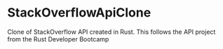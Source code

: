 # StackOverflowApiClone
Clone of StackOverflow API created in Rust. This follows the API project from the Rust Developer Bootcamp
